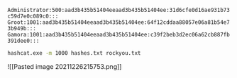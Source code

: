 `Administrator:500:aad3b435b51404eeaad3b435b51404ee:31d6cfe0d16ae931b73c59d7e0c089c0:::`
`Groot:1001:aad3b435b51404eeaad3b435b51404ee:64f12cddaa88057e06a81b54e73b949b:::`
`Gamora:1001:aad3b435b51404eeaad3b435b51404ee:c39f2beb3d2ec06a62cb887fb391dee0:::`
```bash
hashcat.exe -m 1000 hashes.txt rockyou.txt
```
![[Pasted image 20211226215753.png]]
